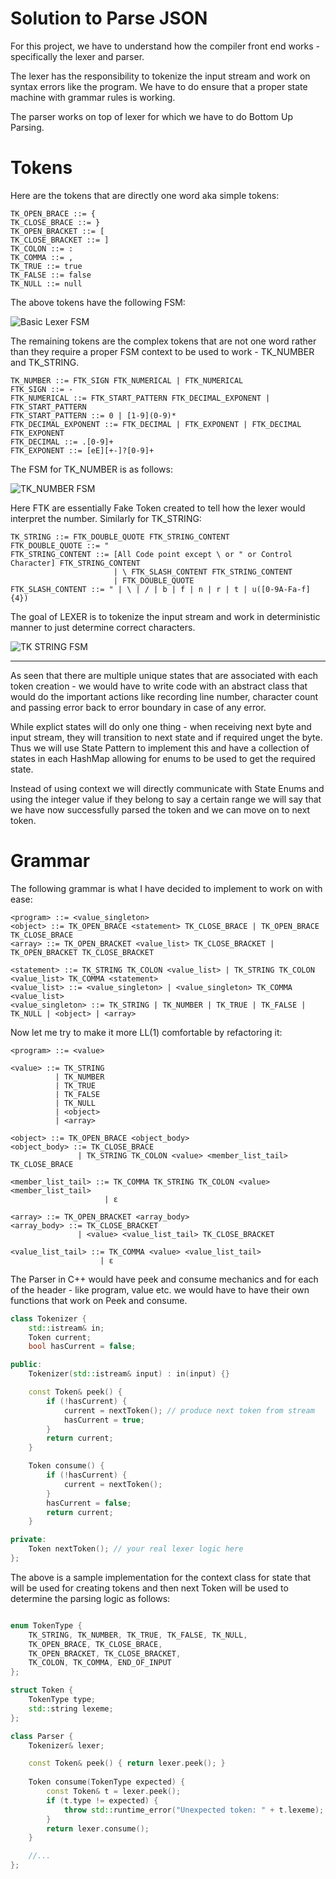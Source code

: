 # Solution to Parse JSON

For this project, we have to understand how the compiler front end works - specifically the lexer and parser.

The lexer has the responsibility to tokenize the input stream and work on syntax errors like the program. We have to do
ensure that a proper state machine with grammar rules is working.

The parser works on top of lexer for which we have to do Bottom Up Parsing.

# Tokens

Here are the tokens that are directly one word aka simple tokens:

```text
TK_OPEN_BRACE ::= {
TK_CLOSE_BRACE ::= }
TK_OPEN_BRACKET ::= [
TK_CLOSE_BRACKET ::= ]
TK_COLON ::= :
TK_COMMA ::= ,
TK_TRUE ::= true
TK_FALSE ::= false
TK_NULL ::= null
```

The above tokens have the following FSM:

![Basic Lexer FSM](./images/BasicLexerStateMachine.png)

The remaining tokens are the complex tokens that are not one word rather than they require a proper FSM context to be 
used to work - TK_NUMBER and TK_STRING.

```
TK_NUMBER ::= FTK_SIGN FTK_NUMERICAL | FTK_NUMERICAL
FTK_SIGN ::= -
FTK_NUMERICAL ::= FTK_START_PATTERN FTK_DECIMAL_EXPONENT | FTK_START_PATTERN
FTK_START_PATTERN ::= 0 | [1-9](0-9)*
FTK_DECIMAL_EXPONENT ::= FTK_DECIMAL | FTK_EXPONENT | FTK_DECIMAL FTK_EXPONENT
FTK_DECIMAL ::= .[0-9]+
FTK_EXPONENT ::= [eE][+-]?[0-9]+
```

The FSM for TK_NUMBER is as follows:

![TK_NUMBER FSM](./images/TK_NUMBER_StateMachine.png)

Here FTK are essentially Fake Token created to tell how the lexer would interpret the number. Similarly for TK_STRING:

```
TK_STRING ::= FTK_DOUBLE_QUOTE FTK_STRING_CONTENT
FTK_DOUBLE_QUOTE ::= "
FTK_STRING_CONTENT ::= [All Code point except \ or " or Control Character] FTK_STRING_CONTENT 
                       | \ FTK_SLASH_CONTENT FTK_STRING_CONTENT 
                       | FTK_DOUBLE_QUOTE
FTK_SLASH_CONTENT ::= " | \ | / | b | f | n | r | t | u([0-9A-Fa-f]{4})
```

The goal of LEXER is to tokenize the input stream and work in deterministic manner to just determine correct characters.

![TK STRING FSM](./images/TK_STRING_StateMachine.png)

---

As seen that there are multiple unique states that are associated with each token creation - we would have to write code
with an abstract class that would do the important actions like recording line number, character count and passing error
back to error boundary in case of any error.

While explict states will do only one thing - when receiving next byte and input stream, they will transition to next 
state and if required unget the byte. Thus we will use State Pattern to implement this and have a collection of states
in each HashMap allowing for enums to be used to get the required state.

Instead of using context we will directly communicate with State Enums and using the integer value if they belong to say
a certain range we will say that we have now successfully parsed the token and we can move on to next token.

# Grammar

The following grammar is what I have decided to implement to work on with ease:

```
<program> ::= <value_singleton>
<object> ::= TK_OPEN_BRACE <statement> TK_CLOSE_BRACE | TK_OPEN_BRACE TK_CLOSE_BRACE
<array> ::= TK_OPEN_BRACKET <value_list> TK_CLOSE_BRACKET | TK_OPEN_BRACKET TK_CLOSE_BRACKET

<statement> ::= TK_STRING TK_COLON <value_list> | TK_STRING TK_COLON <value_list> TK_COMMA <statement>
<value_list> ::= <value_singleton> | <value_singleton> TK_COMMA <value_list>
<value_singleton> ::= TK_STRING | TK_NUMBER | TK_TRUE | TK_FALSE | TK_NULL | <object> | <array>

```

Now let me try to make it more LL(1) comfortable by refactoring it:

```
<program> ::= <value>

<value> ::= TK_STRING 
          | TK_NUMBER 
          | TK_TRUE 
          | TK_FALSE 
          | TK_NULL 
          | <object> 
          | <array>

<object> ::= TK_OPEN_BRACE <object_body>
<object_body> ::= TK_CLOSE_BRACE
               | TK_STRING TK_COLON <value> <member_list_tail> TK_CLOSE_BRACE

<member_list_tail> ::= TK_COMMA TK_STRING TK_COLON <value> <member_list_tail> 
                     | ε

<array> ::= TK_OPEN_BRACKET <array_body>
<array_body> ::= TK_CLOSE_BRACKET
               | <value> <value_list_tail> TK_CLOSE_BRACKET

<value_list_tail> ::= TK_COMMA <value> <value_list_tail> 
                    | ε
```

The Parser in C++ would have peek and consume mechanics and for each of the header - like program, value etc. we would
have to have their own functions that work on Peek and consume.

```cpp
class Tokenizer {
    std::istream& in;
    Token current;
    bool hasCurrent = false;

public:
    Tokenizer(std::istream& input) : in(input) {}

    const Token& peek() {
        if (!hasCurrent) {
            current = nextToken(); // produce next token from stream
            hasCurrent = true;
        }
        return current;
    }

    Token consume() {
        if (!hasCurrent) {
            current = nextToken();
        }
        hasCurrent = false;
        return current;
    }

private:
    Token nextToken(); // your real lexer logic here
};
```

The above is a sample implementation for the context class for state that will be used for creating tokens and then next
Token will be used to determine the parsing logic as follows:

```cpp

enum TokenType {
    TK_STRING, TK_NUMBER, TK_TRUE, TK_FALSE, TK_NULL,
    TK_OPEN_BRACE, TK_CLOSE_BRACE,
    TK_OPEN_BRACKET, TK_CLOSE_BRACKET,
    TK_COLON, TK_COMMA, END_OF_INPUT
};

struct Token {
    TokenType type;
    std::string lexeme;
};

class Parser {
    Tokenizer& lexer;

    const Token& peek() { return lexer.peek(); }
    
    Token consume(TokenType expected) {
        const Token& t = lexer.peek();
        if (t.type != expected) {
            throw std::runtime_error("Unexpected token: " + t.lexeme);
        }
        return lexer.consume();
    }

    //...
};
```
